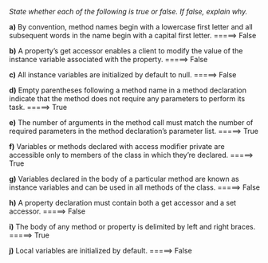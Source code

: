*State whether each of the following is true or false. If false, explain why.*

**a)** By convention, method names begin with a lowercase first letter and all subsequent words in the name begin with a capital first letter. =====> False

**b)** A property’s get accessor enables a client to modify the value of the instance variable associated with the property. =====> False

**c)** All instance variables are initialized by default to null. =====> False

**d)** Empty parentheses following a method name in a method declaration indicate that the method does not require any parameters to perform its task. =====> True

**e)** The number of arguments in the method call must match the number of required parameters in the method declaration’s parameter list. =====> True

**f)** Variables or methods declared with access modifier private are accessible only to members of the class in which they’re declared. =====> True

**g)** Variables declared in the body of a particular method are known as instance variables and can be used in all methods of the class. =====> False

**h)** A property declaration must contain both a get accessor and a set accessor. =====> False

**i)** The body of any method or property is delimited by left and right braces. =====> True

**j)** Local variables are initialized by default. =====> False